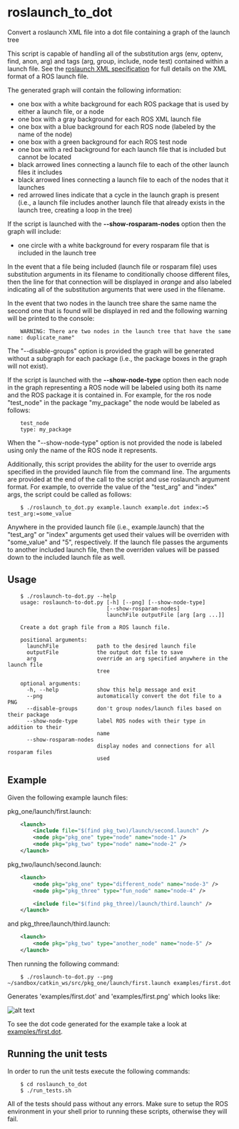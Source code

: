 # roslaunch_to_dot
Convert a roslaunch XML file into a dot file containing a graph of the launch tree

This script is capable of handling all of the substitution args (env, optenv, find, anon, arg) and tags (arg, group, include, node test) contained within a launch file. See the [roslaunch XML specification](http://wiki.ros.org/roslaunch/XML) for full details on the XML format of a ROS launch file.

The generated graph will contain the following information:

- one box with a white background for each ROS package that is used by either a launch file, or a node
- one box with a gray background for each ROS XML launch file
- one box with a blue background for each ROS node (labeled by the name of the node)
- one box with a green background for each ROS test node
- one box with a red background for each launch file that is included but cannot be located
- black arrowed lines connecting a launch file to each of the other launch files it includes
- black arrowed lines connecting a launch file to each of the nodes that it launches
- red arrowed lines indicate that a cycle in the launch graph is present (i.e., a launch file includes another launch file that already exists in the launch tree, creating a loop in the tree)

If the script is launched with the **--show-rosparam-nodes** option then the graph will include:

- one circle with a white background for every rosparam file that is included in the launch tree

In the event that a file being included (launch file or rosparam file) uses substitution arguments in its filename to conditionally choose different files, then the line for that connection will be displayed in *orange* and also labeled indicating all of the substitution arguments that were used in the filename.

In the event that two nodes in the launch tree share the same name the second one that is found will be displayed in red and the following warning will be printed to the console:

```
    WARNING: There are two nodes in the launch tree that have the same name: duplicate_name"
```

The "--disable-groups" option is provided the graph will be generated without a subgraph for each package (i.e., the package boxes in the graph will not exist).

If the script is launched with the **--show-node-type** option then each node in the graph representing a ROS node will be labeled using both its name and the ROS package it is contained in. For example, for the ros node "test_node" in the package "my_package" the node would be labeled as follows:

```
    test_node
    type: my_package
```

When the "--show-node-type" option is not provided the node is labeled using only the name of the ROS node it represents.

Additionally, this script provides the ability for the user to override args specified in the provided launch file from the command line. The arguments are provided at the end of the call to the script and use roslaunch argument format. For example, to override the value of the "test_arg" and "index" args, the script could be called as follows:

```
    $ ./roslaunch_to_dot.py example.launch example.dot index:=5 test_arg:=some_value
```

Anywhere in the provided launch file (i.e., example.launch) that the "test_arg" or "index" arguments get used their values will be overriden with "some_value" and "5", respectively. If the launch file passes the arguments to another included launch file, then the overriden values will be passed down to the included launch file as well.

## Usage

```
    $ ./roslaunch-to-dot.py --help
    usage: roslaunch-to-dot.py [-h] [--png] [--show-node-type]
                               [--show-rosparam-nodes]
                               launchFile outputFile [arg [arg ...]]

    Create a dot graph file from a ROS launch file.

    positional arguments:
      launchFile            path to the desired launch file
      outputFile            the output dot file to save
      arg                   override an arg specified anywhere in the launch file
                            tree

    optional arguments:
      -h, --help            show this help message and exit
      --png                 automatically convert the dot file to a PNG
      --disable-groups      don't group nodes/launch files based on their package
      --show-node-type      label ROS nodes with their type in addition to their
                            name
      --show-rosparam-nodes
                            display nodes and connections for all rosparam files
                            used
```

## Example

Given the following example launch files:

pkg_one/launch/first.launch:

```xml
    <launch>
        <include file="$(find pkg_two)/launch/second.launch" />
        <node pkg="pkg_one" type="node" name="node-1" />
        <node pkg="pkg_two" type="node" name="node-2" />
    </launch>
```

pkg_two/launch/second.launch:

```xml
    <launch>
        <node pkg="pkg_one" type="different_node" name="node-3" />
        <node pkg="pkg_three" type="fun_node" name="node-4" />

        <include file="$(find pkg_three)/launch/third.launch" />
    </launch>
```

and pkg_three/launch/third.launch:

```xml
    <launch>
        <node pkg="pkg_two" type="another_node" name="node-5" />
    </launch>
```

Then running the following command:

```
    $ ./roslaunch-to-dot.py --png ~/sandbox/catkin_ws/src/pkg_one/launch/first.launch examples/first.dot
```

Generates 'examples/first.dot' and 'examples/first.png' which looks like:

![alt text](https://github.com/bponsler/roslaunch_to_dot/raw/master/examples/first.png "Example dot graph")

To see the dot code generated for the example take a look at [examples/first.dot](https://github.com/bponsler/roslaunch_to_dot/raw/master/examples/first.dot).

## Running the unit tests

In order to run the unit tests execute the following commands:

```
    $ cd roslaunch_to_dot
    $ ./run_tests.sh
```

All of the tests should pass without any errors. Make sure to setup the ROS environment in your shell prior to running these scripts, otherwise they will fail.